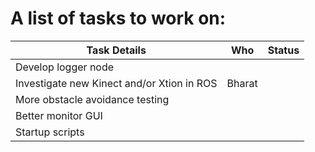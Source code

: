 # A list of tasks to work on:

Task Details | Who | Status
-------------|-----|-------
Develop logger node | |
Investigate new Kinect and/or Xtion in ROS | Bharat |
More obstacle avoidance testing | |
Better monitor GUI | |
Startup scripts | |
